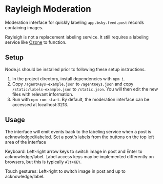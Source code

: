 # Rayleigh Moderation
Moderation interface for quickly labeling `app.bsky.feed.post` records containing images.

Rayleigh is not a replacement labeling service. It still requires a labeling service like [Ozone](https://github.com/bluesky-social/ozone/) to function.

## Setup
Node.js should be installed prior to following these setup instructions.
1. In the project directory, install dependencies with `npm i`.
2. Copy `/agentKeys-example.json` to `/agentKeys.json` and copy `/static/labels-example.json` to `/static.json`. You will then edit the new files with relevant information.
3. Run with `npm run start`. By default, the moderation interface can be accessed at localhost:3213.

## Usage
The interface will emit events back to the labeling service when a post is acknowledged/labeled. Set a post's labels from the buttons on the top left area of the interface

Keyboard: Left-right arrow keys to switch image in post and Enter to acknowledge/label. Label access keys may be implemented differently on browsers, but this is typically `Alt+KEY`.

Touch gestures: Left-right to switch image in post and up to acknowledge/label.